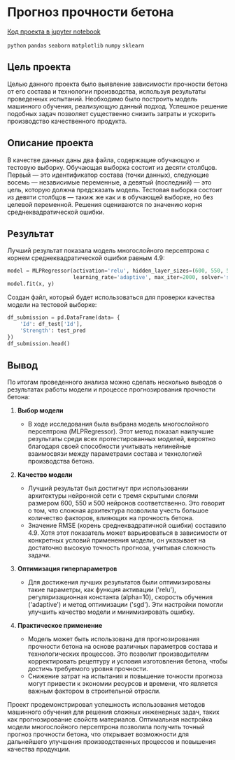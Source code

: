 # Прогноз прочности бетона

[Код проекта в jupyter notebook](concrete.ipynb)

`python` `pandas` `seaborn` `matplotlib` `numpy` `sklearn`

## Цель проекта

Целью данного проекта было выявление зависимости прочности бетона от его состава и технологии производства, используя результаты проведенных испытаний. Необходимо было построить модель машинного обучения, реализующую данный подход. Успешное решение подобных задач позволяет существенно снизить затраты и ускорить производство качественного продукта.

## Описание проекта

В качестве данных даны два файла, содержащие обучающую и тестовую выборку. Обучающая выборка состоит из десяти столбцов. Первый — это идентификатор состава (точки данных), следующие восемь — независимые переменные, а девятый (последний) — это цель, которую должна предсказать модель. Тестовая выборка состоит из девяти столбцов — такиж же как и в обучающей выборке, но без целевой переменной. Решения оцениваются по значению корня среднеквадратической ошибки.

## Результат

Лучший результат показала модель многослойного персептрона с корнем среднеквадратической ошибки равным 4.9:

``` python
model = MLPRegressor(activation='relu', hidden_layer_sizes=(600, 550, 500), alpha=10,
                     learning_rate='adaptive', max_iter=2000, solver='sgd')
model.fit(x, y)
```

Создан файл, который будет использоваться для проверки качества модели на тестовой выборке:

``` python
df_submission = pd.DataFrame(data= {
    'Id': df_test['Id'],
    'Strength': test_pred
})
df_submission.head()
```

## Вывод

По итогам проведенного анализа можно сделать несколько выводов о результатах работы модели и процессе прогнозирования прочности бетона:

1. **Выбор модели**
   - В ходе исследования была выбрана модель многослойного персептрона (MLPRegressor). Этот метод показал наилучшие результаты среди всех протестированных моделей, вероятно благодаря своей способности учитывать нелинейные взаимосвязи между параметрами состава и технологией производства бетона.
  
2. **Качество модели**
   - Лучший результат был достигнут при использовании архитектуры нейронной сети с тремя скрытыми слоями размером 600, 550 и 500 нейронов соответственно. Это говорит о том, что сложная архитектура позволила учесть большое количество факторов, влияющих на прочность бетона.
   - Значение RMSE (корень среднеквадратичной ошибки) составило 4.9. Хотя этот показатель может варьироваться в зависимости от конкретных условий применения модели, он указывает на достаточно высокую точность прогноза, учитывая сложность задачи.

3. **Оптимизация гиперпараметров**
   - Для достижения лучших результатов были оптимизированы такие параметры, как функция активации ('relu'), регуляризационная константа (alpha=10), скорость обучения ('adaptive') и метод оптимизации ('sgd'). Эти настройки помогли улучшить качество модели и минимизировать ошибку.

4. **Практическое применение**
   - Модель может быть использована для прогнозирования прочности бетона на основе различных параметров состава и технологических процессов. Это позволит производителям корректировать рецептуру и условия изготовления бетона, чтобы достичь требуемого уровня прочности.
   - Снижение затрат на испытания и повышение точности прогноза могут привести к экономии ресурсов и времени, что является важным фактором в строительной отрасли.

Проект продемонстрировал успешность использования методов машинного обучения для решения сложных инженерных задач, таких как прогнозирование свойств материалов. Оптимальная настройка модели многослойного персептрона позволила получить точный прогноз прочности бетона, что открывает возможности для дальнейшего улучшения производственных процессов и повышения качества продукции.
